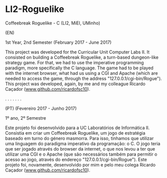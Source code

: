 # LI2-Roguelike

Coffeebreak Roguelike - C (LI2, MiEI, UMinho)

(EN)

1st Year, 2nd Semester (February 2017 - June 2017)

This project was developed for the Curricular Unit Computer Labs II. It consisted on building a Coffeebreak Roguelike, a turn-based dungeon-like strategy game. For that, we had to use the imperative programming paradigm, more specifically the C language. The game had to be played with the internet browser, what had us using a CGI and Apache (which are needed to access the game, through the address "127.0.0.1/cgi-bin/Rogue").
This project was developed, again, by me and my colleague Ricardo Caçador (www.github.com/ricardofsc10).

.
.
.
.
.
.
.

(PT) (Fevereiro 2017 - Junho 2017)

1º ano, 2º Semestre

Este projeto foi desenvolvido para a UC Laboratórios de Informática II. Consistia em criar um Coffeebreak Roguelike, um jogo de estratégia baseado em turno do género masmorra. Para isso, tinhamos que utilizar uma linguagem do paradigma imperativo da programação: o C. O jogo teria que ser jogado através do browser da internet, o que nos levou a ter que utilizar uma CGI e o Apache (que são necessários também para permitir o acesso ao jogo, através do endereço "127.0.0.1/cgi-bin/Rogue"). 
Este projeto foi, novamente, desenvolvido por mim e pelo meu colega Ricardo Caçador (www.github.com/ricardofsc10).

